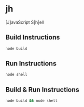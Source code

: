 jh
==

[J]avaScript S[h]ell

## Build Instructions

```bash
node build
```

## Run Instructions

```bash
node shell
```

## Build & Run Instructions

```bash
node build && node shell
```
